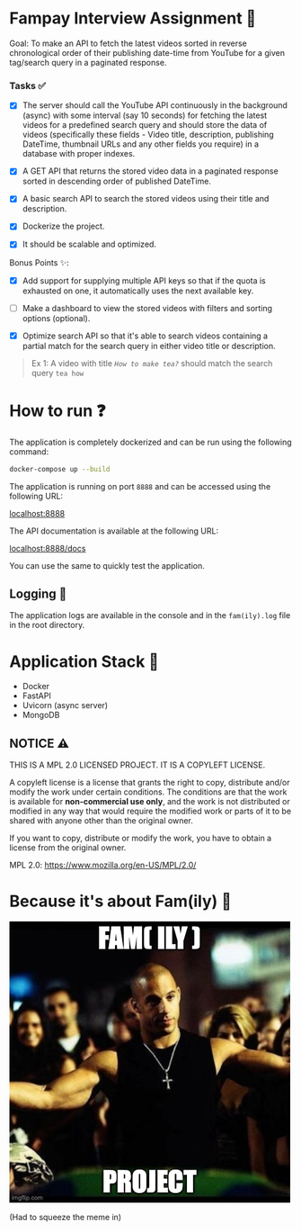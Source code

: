 # Fampay Interview Assignment 🌋
Goal: To make an API to fetch the latest videos sorted in reverse chronological order of their publishing date-time from YouTube for a given tag/search query in a paginated response.

### Tasks ✅

- [x] The server should call the YouTube API continuously in the background (async) with some interval (say 10 seconds) for fetching the latest videos for a predefined search query and should store the data of videos (specifically these fields - Video title, description, publishing DateTime, thumbnail URLs and any other fields you require) in a database with proper indexes.

- [x] A GET API that returns the stored video data in a paginated response sorted in descending order of published DateTime.

- [x] A basic search API to search the stored videos using their title and description.

- [x] Dockerize the project.

- [x] It should be scalable and optimized.

Bonus Points ✨:

- [x] Add support for supplying multiple API keys so that if the quota is exhausted on one, it automatically uses the next available key.

- [ ] Make a dashboard to view the stored videos with filters and sorting options (optional).

- [x] Optimize search API so that it's able to search videos containing a partial match for the search query in either video title or description.

> Ex 1: A video with title *`How to make tea?`* should match the search query `tea how`

# How to run ❓

The application is completely dockerized and can be run using the following command:

```bash
docker-compose up --build
```

The application is running on port `8888` and can be accessed using the following URL:

[localhost:8888](localhost:8888)

The API documentation is available at the following URL:

[localhost:8888/docs](localhost:8888/docs)

You can use the same to quickly test the application.

## Logging 📝

The application logs are available in the console and in the
`fam(ily).log` file in the root directory.

# Application Stack 🏡

- Docker
- FastAPI
- Uvicorn (async server)
- MongoDB
## NOTICE ⚠️
THIS IS A MPL 2.0 LICENSED PROJECT. IT IS A COPYLEFT LICENSE.

A copyleft license is a license that grants the right to copy, distribute and/or modify the work under certain conditions. The conditions are that the work is available for **non-commercial use only**, and the work is not distributed or modified in any way that would require the modified work or parts of it to be shared with anyone other than the original owner.

If you want to copy, distribute or modify the work, you have to obtain a license from the original owner.

MPL 2.0: https://www.mozilla.org/en-US/MPL/2.0/

# Because it's about Fam(ily) 🤗

![](meme.jpg)

(Had to squeeze the meme in)
